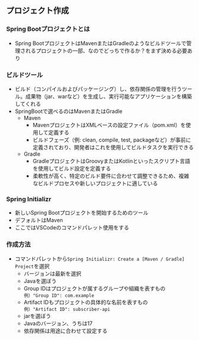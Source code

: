 ## プロジェクト作成

### Spring Bootプロジェクトとは

- Spring BootプロジェクトはMavenまたはGradleのようなビルドツールで管理されるプロジェクトの一部、なのでどっちで作るか？をまず決める必要あり 

### ビルドツール

- ビルド（コンパイルおよびパッケージング）し、依存関係の管理を行うツール。成果物（jar、warなど）を生成し、実行可能なアプリケーションを構築してくれる
- SpringBootで選べるのはMavenまたはGradle
  - Maven
    - MavenプロジェクトはXMLベースの設定ファイル（pom.xml）を使用して定義する
    - ビルドフェーズ（例: clean, compile, test, packageなど）が事前に定義されており、開発者はこれを使用してビルドタスクを実行できる
  - Gradle
    - GradleプロジェクトはGroovyまたはKotlinといったスクリプト言語を使用してビルド設定を定義する
    - 柔軟性が高く、特定のビルド要件に合わせて調整できるため、複雑なビルドプロセスや新しいプロジェクトに適している 

### Spring Initializr

- 新しいSpring Bootプロジェクトを開始するためのツール
- デフォルトはMaven
- ここではVSCodeのコマンドパレット使用をする

### 作成方法

- コマンドパレットから`Spring Initializr: Create a [Maven / Gradle] Project`を選択
  - バージョンは最新を選択
  - Javaを選ぼう
  - Group IDはプロジェクトが属するグループや組織を表すもの  
  `例）"Group ID": com.example`
  - Artifact IDもプロジェクトの具体的な名前を表すもの  
    `例）"Artifact ID": subscriber-api`
  - jarを選ぼう
  - Javaのバージョン、うちは17
  - 依存関係は用途に合わせて設定する

